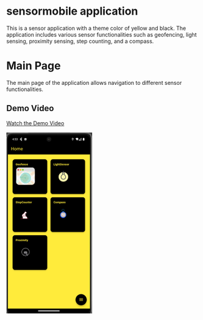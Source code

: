 
# sensormobile application

This is a sensor application with a theme color of yellow and black. The application includes various sensor functionalities such as geofencing, light sensing, proximity sensing, step counting, and a compass.

# Main Page
The main page of the application allows navigation to different sensor functionalities.


## Demo Video
[Watch the Demo Video](pic/331554245-d394090d-b9ed-4876-aed7-5d604d27210d.mp4)

![Home Screen](pic/x2.png)
